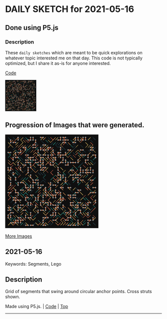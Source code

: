 # DAILY SKETCH for 2021-05-16

## Done using P5.js

### Description

These `daily sketches` which are meant to be quick explorations     on whatever topic interested me on that day. This code is not typically optimized, but I share it as-is     for anyone interested.

[Code](2021-05-16) 

<img src = 'images/keep_2021-05-16-21-58-31.png' width = '100'> 

## Progression of Images that were generated.

<img src = 'images/keep_2021-05-16-21-58-31.png' width = '300'> 


[More Images](2021-05-16/images) 


 ## 2021-05-16
Keywords: Segments, Lego
 

## Description 

 Grid of segments that swing around circular anchor points. Cross struts shown.
 

Made using P5.js. | [Code](2021/2021-05-16/) | [Top](#daily-sketches) 

-----


